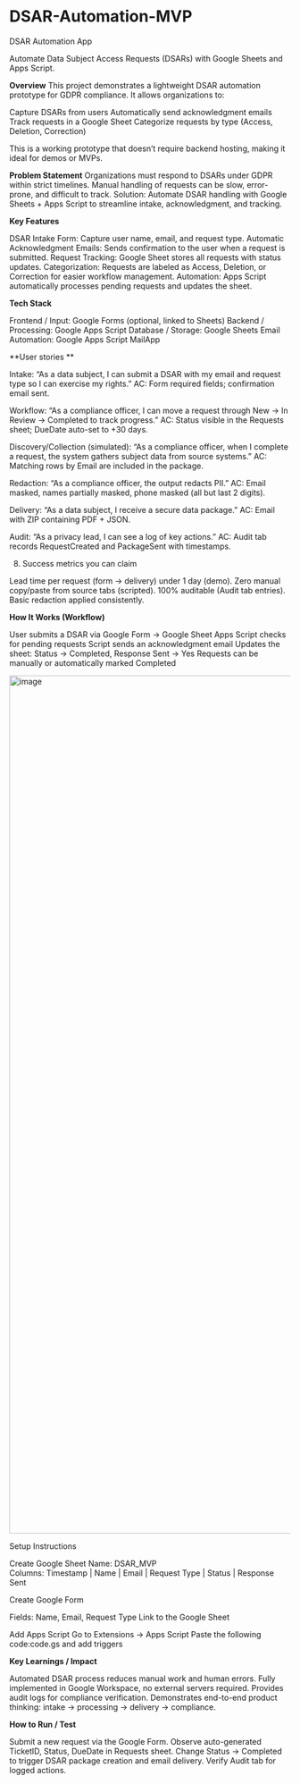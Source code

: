 # DSAR-Automation-MVP
DSAR Automation App

Automate Data Subject Access Requests (DSARs) with Google Sheets and Apps Script.

**Overview**
This project demonstrates a lightweight DSAR automation prototype for GDPR compliance. It allows organizations to:

Capture DSARs from users
Automatically send acknowledgment emails
Track requests in a Google Sheet
Categorize requests by type (Access, Deletion, Correction)

This is a working prototype that doesn’t require backend hosting, making it ideal for demos or MVPs.

**Problem Statement**
Organizations must respond to DSARs under GDPR within strict timelines. Manual handling of requests can be slow, error-prone, and difficult to track.
Solution: Automate DSAR handling with Google Sheets + Apps Script to streamline intake, acknowledgment, and tracking.

**Key Features**

DSAR Intake Form: Capture user name, email, and request type.
Automatic Acknowledgment Emails: Sends confirmation to the user when a request is submitted.
Request Tracking: Google Sheet stores all requests with status updates.
Categorization: Requests are labeled as Access, Deletion, or Correction for easier workflow management.
Automation: Apps Script automatically processes pending requests and updates the sheet.

**Tech Stack**

Frontend / Input: Google Forms (optional, linked to Sheets)
Backend / Processing: Google Apps Script
Database / Storage: Google Sheets
Email Automation: Google Apps Script MailApp

**User stories **

Intake: “As a data subject, I can submit a DSAR with my email and request type so I can exercise my rights.”
AC: Form required fields; confirmation email sent.

Workflow: “As a compliance officer, I can move a request through New → In Review → Completed to track progress.”
AC: Status visible in the Requests sheet; DueDate auto-set to +30 days.

Discovery/Collection (simulated): “As a compliance officer, when I complete a request, the system gathers subject data from source systems.”
AC: Matching rows by Email are included in the package.

Redaction: “As a compliance officer, the output redacts PII.”
AC: Email masked, names partially masked, phone masked (all but last 2 digits).

Delivery: “As a data subject, I receive a secure data package.”
AC: Email with ZIP containing PDF + JSON.

Audit: “As a privacy lead, I can see a log of key actions.”
AC: Audit tab records RequestCreated and PackageSent with timestamps.

8) Success metrics you can claim

Lead time per request (form → delivery) under 1 day (demo).
Zero manual copy/paste from source tabs (scripted).
100% auditable (Audit tab entries).
Basic redaction applied consistently.

**How It Works (Workflow)**

User submits a DSAR via Google Form → Google Sheet
Apps Script checks for pending requests
Script sends an acknowledgment email
Updates the sheet: Status → Completed, Response Sent → Yes
Requests can be manually or automatically marked Completed

  <img width="1024" height="1536" alt="image" src="https://github.com/user-attachments/assets/e41bd11b-8040-4261-a406-56172f3bd42d" />

Setup Instructions

Create Google Sheet
Name: DSAR_MVP\
Columns: Timestamp | Name | Email | Request Type | Status | Response Sent

Create Google Form 

Fields: Name, Email, Request Type
Link to the Google Sheet

Add Apps Script
Go to Extensions → Apps Script
Paste the following code:code.gs and add triggers
  
**Key Learnings / Impact**

Automated DSAR process reduces manual work and human errors.
Fully implemented in Google Workspace, no external servers required.
Provides audit logs for compliance verification.
Demonstrates end-to-end product thinking: intake → processing → delivery → compliance.

**How to Run / Test**

Submit a new request via the Google Form.
Observe auto-generated TicketID, Status, DueDate in Requests sheet.
Change Status → Completed to trigger DSAR package creation and email delivery.
Verify Audit tab for logged actions.
